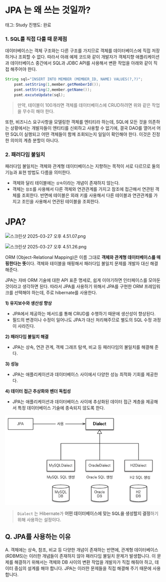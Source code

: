 # JPA 는 왜 쓰는 것일까?

태그: Study
진행도: 완료

### 1. SQL를 직접 다룰 때 문제점

데이터베이스는 객체 구조와는 다른 구조를 가지므로 객체를 데이터베이스에 직접 저장하거나 조회할 수 없다. 
따라서 아래 예제 코드와 같이 개발자가 객체지향 애플리케이션과 데이터베이스 중간에서 SQL과 JDBC API를 사용해서 변환 작업을 아래와 같이 직접 해주어야 한다.

```java
String sql="INSERT INTO MEMBER (MEMBER_ID, NAME) VALUES(?,?)";
    psmt.setString(1,member.getMemberId());
    psmt.setString(2,member.getName());
    psmt.excuteUpdate(sql);
```

> 만약, 테이블이 100개라면 객체를 데이터베이스에 CRUD하려면 위와 같은 작업을 무수히 해야 한다.
> 

또한, 비즈니스 요구사항을 모델링한 객체를 엔티티라 하는데, SQL에 모든 것을 의존하는 상황에서는 개발자들이 엔티티를 신뢰하고 사용할 수 없기에, 결국 DAO를 열어서 어떤 SQL이 실행되고 어떤 객체들이 함께 조회되는지 일일이 확인해야 한다. 이것은 진정한 의미의 계층 분할이 아니다.

### **2. 패러다임 불일치**

패러다임 불일치는 객체와 관계형 데이터베이스는 지향하는 목적이 서로 다르므로 둘의 기능과 표현 방법도 다름을 의미한다. 

- 객체와 달리 테이블에는 `상속`이라는 개념이 존재하지 않는다.
- 객체는 `참조`를 사용해서 다른 객체와 연관관계를 가지고 참조에 접근해서 연관된 객체를 조회한다. 반면에 
테이블은 외래 키를 사용해서 다른 테이블과 연관관계를 가지고 조인을 사용해서 연관된 테이블을 조회한다.

# JPA?

![스크린샷 2025-03-27 오후 4.51.07.png](%E1%84%89%E1%85%B3%E1%84%8F%E1%85%B3%E1%84%85%E1%85%B5%E1%86%AB%E1%84%89%E1%85%A3%E1%86%BA_2025-03-27_%E1%84%8B%E1%85%A9%E1%84%92%E1%85%AE_4.51.07.png)

![스크린샷 2025-03-27 오후 4.51.26.png](%E1%84%89%E1%85%B3%E1%84%8F%E1%85%B3%E1%84%85%E1%85%B5%E1%86%AB%E1%84%89%E1%85%A3%E1%86%BA_2025-03-27_%E1%84%8B%E1%85%A9%E1%84%92%E1%85%AE_4.51.26.png)

ORM (Object-Relational Mapping)은 이름 그대로 **객체와 관계형 데이터베이스를 매핑한다는 뜻**이다. 객체와 테이블을 매핑해서 패러다임 불일치 문제를 개발자 대신 해결해준다.

JPA는 자바 ORM 기술에 대한 API 표준 명세로, 쉽게 이야기하면 인터페이스를 모아둔 것이라고 생각하면 된다. 따라서 JPA를 사용하기 위해서 JPA를 구현한 ORM 프레임워크를 선택해야 하는데, 주로 hibernate를 사용한다.

**1) 유지보수와 생산성 향상**

- JPA에서 제공하는 메서드를 통해 CRUD를 수행하기 때문에 생산성이 향상된다.
- 필드의 변경이나 수정이 일어나도 JPA가 대신 처리해주므로 별도의 SQL 수정 과정이 사라진다.

**2) 패러다임 불일치 해결**

- JPA는 상속, 연관 관계, 객체 그래프 탐색, 비교 등 패러다임의 불일치를 해결해 준다.

**3) 성능**

- JPA는 애플리케이션과 데이터베이스 사이에서 다양한 성능 최적화 기회를 제공한다.

**4) 데이터 접근 추상화와 벤더 독립성**

- JPA는 애플리케이션과 데이터베이스 사이에 추상화된 데이터 접근 계층을 제공해서 특정 데이터베이스 기술에 종속되지 않도록 한다.

![image.png](image.png)

> `Dialect` 는 Hibernate가 **어떤 데이터베이스에 맞는 SQL을 생성할지 결정**하기 위해 사용하는 설정이다.
> 

## **Q. JPA를 사용하는 이유**

A. 객체에는 상속, 참조, 비교 등 다양한 개념이 존재하는 반면에, 관계형 데이터베이스(RDBMS)는 이러한 개념들이 존재하지 않아 패러다임 불일치 문제가 발생합니다. 
이 문제를 해결하기 위해서는 객체와 DB 사이의 변환 작업을 개발자가 직접 해줘야 하고, 데이터 중심의 설계를 해야 합니다. JPA는 이러한 문제들을 직접 해결해 주기 때문에 사용합니다.